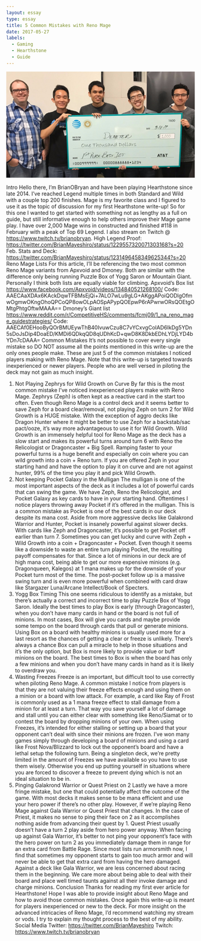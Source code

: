 ```yaml
---
layout: essay
type: essay
title: 5 Common Mistakes with Reno Mage
date: 2017-05-27
labels:
  - Gaming
  - Hearthstone
  - Guide
---
```

<img class="ui medium centered image" src="../images/atthackdemeter.jpg">

Intro
Hello there, I’m BrianOBryan and have been playing Hearthstone since late 2014. I’ve reached Legend multiple times in both Standard and Wild with a couple top 200 finishes. Mage is my favorite class and I figured to use it as the topic of discussion for my first Hearthstone write-up! So for this one I wanted to get started with something not as lengthy as a full on guide, but still informative enough to help others improve their Mage game play. I have over 2,000 Mage wins in constructed and finished #118 in February with a peak of Top 69 Legend. I also stream on Twitch @ https://www.twitch.tv/brianobryan.
High Legend Proof:
https://twitter.com/BrianMayeshiro/status/1229557320071303168?s=20
Feb. Stats and Deck:
https://twitter.com/BrianMayeshiro/status/1231496458349625344?s=20
Reno Mage Lists
For this article, I’ll be referencing the two most common Reno Mage variants from Apxvoid and Dmoney. Both are similar with the difference only being running Puzzle Box of Yogg Saron or Mountain Giant. Personally I think both lists are equally viable for climbing.
Apxvoid’s Box list
https://www.facebook.com/Apxvoid/videos/134840521268100/
Code: AAECAaXDAx6KAckDqwTFBMsEjQi+7ALO7wLu9gLG+AKggAPoiQODlgOfmwOgmwOKngOhoQPCoQP8owOLpAOSpAPypQOEpwP6rAPwrwORsQOEtgOMtgPhtgOftwMAAA==
Dmoney’s Giant list
https://www.reddit.com/r/CompetitiveHS/comments/fcmj09/1_na_reno_mage_guidestrategies/
Code: AAECAf0EHooByQOrBMUEywThB40IvuwCzu8C7vYCxvgCoIAD6IkDg5YDn5sDoJsDip4DoaED/KMDi6QDkqQD8qUDhKcD+qwD8K8DkbEDhLYDjLYD4bYDn7cDAAA=
Common Mistakes
It’s not possible to cover every single mistake so DO NOT assume all the points mentioned in this write-up are the only ones people make. These are just 5 of the common mistakes I noticed players making with Reno Mage. Note that this write-up is targeted towards inexperienced or newer players. People who are well versed in piloting the deck may not gain as much insight.
1. Not Playing Zephrys for Wild Growth on Curve
By far this is the most common mistake I’ve noticed inexperienced players make with Reno Mage. Zephrys (Zeph) is often kept as a reactive card in the start too often. Even though Reno Mage is a control deck and it seems better to save Zeph for a board clear/removal, not playing Zeph on turn 2 for Wild Growth is a HUGE mistake. With the exception of aggro decks like Dragon Hunter where it might be better to use Zeph for a backstab/sac pact/ooze, it’s way more advantageous to use it for Wild Growth.
Wild Growth is an immensely helpful tool for Reno Mage as the deck has a slow start and makes its powerful turns around turn 6 with Reno the Relicologist or Dragoncaster + Big Spell. Ramping faster to your powerful turns is a huge benefit and especially on coin where you can wild growth into a coin + Reno turn. If you are offered Zeph in your starting hand and have the option to play it on curve and are not against hunter, 99% of the time you play it and pick Wild Growth.
2. Not keeping Pocket Galaxy in the Mulligan
The mulligan is one of the most important aspects of the deck as it includes a lot of powerful cards that can swing the game. We have Zeph, Reno the Relicologist, and Pocket Galaxy as key cards to have in your starting hand. Oftentimes I notice players throwing away Pocket if it’s offered in the mulligan. This is a common mistake as Pocket is one of the best cards in our deck despite its mana cost.
Aside from more aggressive decks like Galakrond Warrior and Hunter, Pocket is insanely powerful against slower decks. With cards like Zeph and Dragoncaster, it’s possible to get Pocket off earlier than turn 7. Sometimes you can get lucky and curve with Zeph + Wild Growth into a coin + Dragoncaster + Pocket. Even though it seems like a downside to waste an entire turn playing Pocket, the resulting payoff compensates for that. Since a lot of minions in our deck are of high mana cost, being able to get our more expensive minions (e.g. Dragonqueen, Kalegos) at 1 mana makes up for the downside of your Pocket turn most of the time. The post-pocket follow up is a massive swing turn and is even more powerful when combined with card draw like Stargazer Luna/Arcane Intellect/Book of Specters.
3. Yogg Box Timing
This one seems ridiculous to identify as a mistake, but there’s actually a correct and incorrect time to play Puzzle Box of Yogg Saron. Ideally the best times to play Box is early (through Dragoncaster), when you don’t have many cards in hand or the board is not full of minions. In most cases, Box will give you cards and maybe provide some tempo on the board through cards that pull or generate minions.
Using Box on a board with healthy minions is usually used more for a last resort as the chances of getting a clear or freeze is unlikely. There’s always a chance Box can pull a miracle to help in those situations and it’s the only option, but Box is more likely to provide value or buff minions on the board. The best times to Box is when the board has only a few minions and when you don’t have many cards in hand as it is likely to overdraw you.
4. Wasting Freezes
Freeze is an important, but difficult tool to use correctly when piloting Reno Mage. A common mistake I notice from players is that they are not valuing their freeze effects enough and using them on a minion or a board with low attack. For example, a card like Ray of Frost is commonly used as a 1 mana freeze effect to stall damage from a minion for at least a turn. That way you save yourself a lot of damage and stall until you can either clear with something like Reno/Siamat or to contest the board by dropping minions of your own.
When using Freezes, it’s intended for either stalling or setting up a board that your opponent can’t deal with since their minions are frozen. I’ve won many games simply through developing a board of minions and using a card like Frost Nova/Blizzard to lock out the opponent’s board and have a lethal setup the following turn. Being a singleton deck, we’re pretty limited in the amount of Freezes we have available so you have to use them wisely. Otherwise you end up putting yourself in situations where you are forced to discover a freeze to prevent dying which is not an ideal situation to be in.
5. Pinging Galakrond Warrior or Quest Priest on 2
Lastly we have a more fringe mistake, but one that could potentially affect the outcome of the game. With most decks it makes sense to be mana efficient and use your hero power if there’s no other play. However, if we’re playing Reno Mage against Gala Warrior or Quest Priest that changes. In the case of Priest, it makes no sense to ping their face on 2 as it accomplishes nothing aside from advancing their quest by 1. Quest Priest usually doesn’t have a turn 2 play aside from hero power anyway.
When facing up against Gala Warrior, it’s better to not ping your opponent’s face with the hero power on turn 2 as you immediately damage them in range for an extra card from Battle Rage. Since most lists run armorsmith now, I find that sometimes my opponent starts to gain too much armor and will never be able to get that extra card from having the hero damaged. Against a deck like Gala Warrior, we are less concerned about racing them in the beginning. We care more about being able to deal with their board and place well timed taunts against all their invoke damage and charge minions.
Conclusion
Thanks for reading my first ever article for Hearthstone! Hope I was able to provide insight about Reno Mage and how to avoid those common mistakes. Once again this write-up is meant for players inexperienced or new to the deck. For more insight on the advanced intricacies of Reno Mage, I’d recommend watching my stream or vods. I try to explain my thought process to the best of my ability.
Social Media
Twitter: https://twitter.com/BrianMayeshiro
Twitch: https://www.twitch.tv/brianobryan

